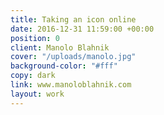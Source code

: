 ```yaml
---
title: Taking an icon online
date: 2016-12-31 11:59:00 +00:00
position: 0
client: Manolo Blahnik
cover: "/uploads/manolo.jpg"
background-color: "#fff"
copy: dark
link: www.manoloblahnik.com
layout: work
---
```

